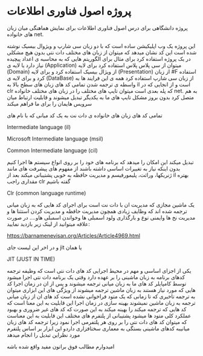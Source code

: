 # پروژه اصول فناوری اطلاعات
پروژه دانشگاهی برای درس اصول فناوری اطلاعات برای نمایش هماهنگی میان زبان های خانواده net. 


این پروژه یک وب اپلیکیشن ساده است که با دو زبان سی شارپ و ویژوال بیسیک نوشته شده است 
این کد نشان میدهد که میتوان از زبان های مختلف دات نتی بدون هیچ مشکلی در یک پروژه استفاده کرد برای مثال برای الگوریتم هایی که به محاسبه ی اعداد پیچیده نیاز دارد یا لایه ی (Application) میتوان از سی پلاس پلاس استفاده کرد برای لایه (Domain) از ویژال بیسیک استفاده کرد و برای لایه (Presentation) از زبان #F استفاده کرد و برای لایه ی (DataBase) از زبان سی شارپ استفاده کرد همه ی این فرایند ها به واسطه ی ترجمه شدن تمامی کد های زبان های سطح بالا به il است و از انجایی که در clr که پله بعدی است میتوان تایپ های مختلف را در زبان های مختلف خانواده net. به هم متصل کرد بدون بروز مشکل تایپ های ما به یکدیگر تبدیل میشوند و قابلیت ارتباط میان سرویس هایمان را برای ما فراهم میکند

تمامی کد های زبان های خانواده ی دات نت به یک کد میانی که با نام های

Intermediate language (il)

Microsoft Intermediate language (msil)

Common Intermediate language (cil)

تبدیل میکند این امکان را میدهد که برنامه های خود را بر روی انواع سیستم ها اجرا کنیم بدون اینکه نیاز به
تغییرات اساسی داشته باشند از مفهوم های پیشرفت های مانند ژنریکها، وراثت، پلیمورفیسم و مدیریت حافظه
به خوبی پشتیبانی میکند
بعد از il بهتره مقداری راجب clr گفته باشیم 

Clr (common language runtime)

یک ماشین مجازی که مدیریت ان با دات نت است برای اجرای کد هایی که به زبان میانی ترجمه شده اند که
وظایف زیادی همچون مدیریت حافظه و مدیریت کردن استثنا ها و مدیریت نخ ها وایمنی نوع و بارگذاری
ولود اسمبلی ها وخواندن اسمبلی هاو....
در صورت علاقه میتوانید از لینک زیر بازدید نمایید:

https://barnamenevisan.org/Articles/Article4969.html

و در اخر این لیست جای jit یا همان 

JIT (JUST IN TIME)

یکی از اجزای اساسی و مهم در محیط اجرایی کد های دات نتی است که وظیفه ترجمه کدهای برنامه به زبان
ماشینی را بر عهده دارد وقتی یک برنامه دات نتی اجرا میشود توسط کامپایلر کد های ما به زبان میانی
ترجمه میشوند و پس از ان در زمان اجرا کد هایی که مورد نیاز هستند به زبان ماشین ترجمه میشوند از
ویژگی های این ابزاری میتوان به ترجمه تاخیری که تا زمانی که یک متود فراخوانی نشده است کد های
ان از زبان میانی ترجمه به زبان ماشین نمیشوند
بهینه سازی در زمان اجرا این قابلیت به این معنا است که کد هایی که ترجمه میکند را بهینه میکند به این
صورت که کد های غیر ضروری و بهبود عملکرد کلی متود ها میشود
پشتیبانی از پلتفرم های مختلف این قابلیت به این معناست که میتوان کد های دات نتی را بر روی هر پلتفرمی
اجرا نمود زیرا ترجمه کد های زبان میانیبه کدهای ماشینی بستگی به معماری سختافزاری داردو این
ابزار بر اساس پلتفرم مورد نظراین تبدیل را انجام میدهد


امیدوارم مطالب فوق براتون مفید واقع شده باشه 
